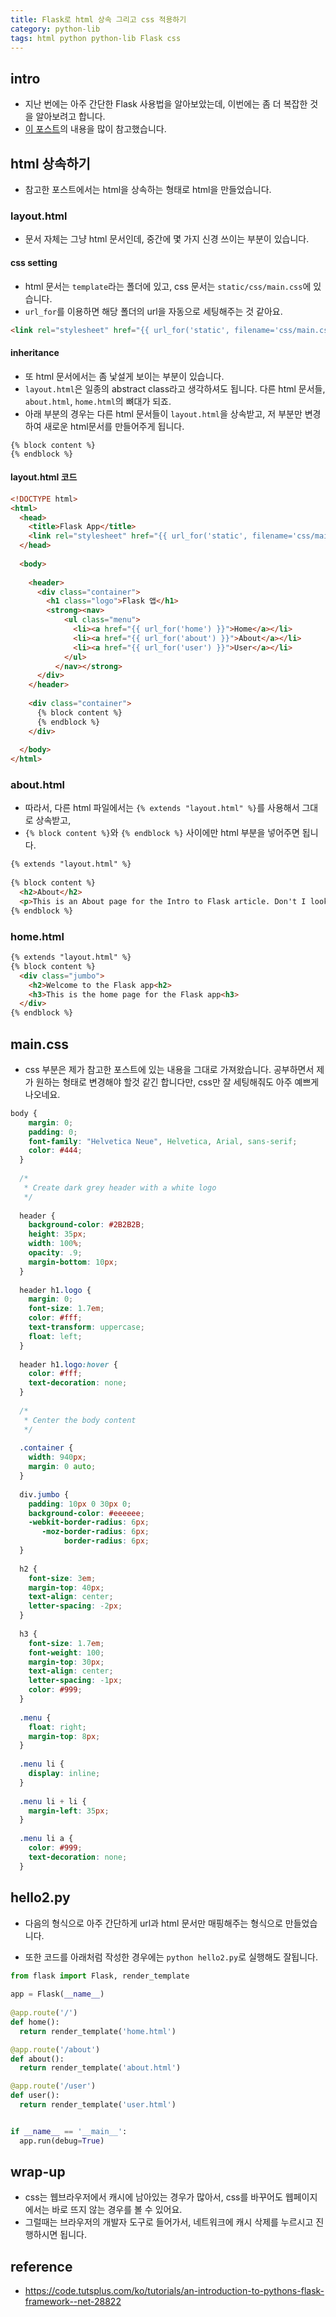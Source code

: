 ```yaml
---
title: Flask로 html 상속 그리고 css 적용하기
category: python-lib
tags: html python python-lib Flask css 
---
```


## intro

- 지난 번에는 아주 간단한 Flask 사용법을 알아보았는데, 이번에는 좀 더 복잡한 것을 알아보려고 합니다. 
- [이 포스트](https://code.tutsplus.com/ko/tutorials/an-introduction-to-pythons-flask-framework--net-28822)의 내용을 많이 참고했습니다. 

## html 상속하기 

- 참고한 포스트에서는 html을 상속하는 형태로 html을 만들었습니다. 

### layout.html

- 문서 자체는 그냥 html 문서인데, 중간에 몇 가지 신경 쓰이는 부분이 있습니다.

#### css setting 

- html 문서는 `template`라는 폴더에 있고, css 문서는 `static/css/main.css`에 있습니다. 
- `url_for`를 이용하면 해당 폴더의 url을 자동으로 세팅해주는 것 같아요. 

```html
<link rel="stylesheet" href="{{ url_for('static', filename='css/main.css') }}">
```

#### inheritance

- 또 html 문서에서는 좀 낯설게 보이는 부분이 있습니다. 
- `layout.html`은 일종의 abstract class라고 생각하셔도 됩니다. 다른 html 문서들, `about.html`, `home.html`의 뼈대가 되죠. 
- 아래 부분의 경우는 다른 html 문서들이 `layout.html`을 상속받고, 저 부분만 변경하여 새로운 html문서를 만들어주게 됩니다. 

```
{% block content %}
{% endblock %}
```

#### layout.html 코드

```html
<!DOCTYPE html>
<html>
  <head>
    <title>Flask App</title>    
    <link rel="stylesheet" href="{{ url_for('static', filename='css/main.css') }}">
  </head>
  
  <body>
   
    <header>
      <div class="container">
        <h1 class="logo">Flask 앱</h1>
        <strong><nav>
            <ul class="menu">
              <li><a href="{{ url_for('home') }}">Home</a></li>
              <li><a href="{{ url_for('about') }}">About</a></li>
              <li><a href="{{ url_for('user') }}">User</a></li>
            </ul>
          </nav></strong>
      </div>
    </header> 
     
    <div class="container">
      {% block content %}
      {% endblock %}
    </div>
     
  </body>
</html>
```

### about.html 

- 따라서, 다른 html 파일에서는 `{% extends "layout.html" %}`를 사용해서 그대로 상속받고, 
- `{% block content %}`와 `{% endblock %}` 사이에만 html 부분을 넣어주면 됩니다. 

```html
{% extends "layout.html" %}
  
{% block content %}
  <h2>About</h2>
  <p>This is an About page for the Intro to Flask article. Don't I look good? Oh stop, you're making me blush.</p>
{% endblock %}
```

### home.html 

```html
{% extends "layout.html" %}
{% block content %}
  <div class="jumbo">
    <h2>Welcome to the Flask app<h2>
    <h3>This is the home page for the Flask app<h3>
  </div>
{% endblock %}
```

## main.css

- css 부분은 제가 참고한 포스트에 있는 내용을 그대로 가져왔습니다. 공부하면서 제가 원하는 형태로 변경해야 할것 같긴 합니다만, css만 잘 세팅해줘도 아주 예쁘게 나오네요. 

```css
body {
    margin: 0;
    padding: 0;
    font-family: "Helvetica Neue", Helvetica, Arial, sans-serif;
    color: #444;
  }
   
  /*
   * Create dark grey header with a white logo
   */
    
  header {
    background-color: #2B2B2B;
    height: 35px;
    width: 100%;
    opacity: .9;
    margin-bottom: 10px;
  }
   
  header h1.logo {
    margin: 0;
    font-size: 1.7em;
    color: #fff;
    text-transform: uppercase;
    float: left;
  }
   
  header h1.logo:hover {
    color: #fff;
    text-decoration: none;
  }
   
  /*
   * Center the body content
   */
    
  .container {
    width: 940px;
    margin: 0 auto;
  }
   
  div.jumbo {
    padding: 10px 0 30px 0;
    background-color: #eeeeee;
    -webkit-border-radius: 6px;
       -moz-border-radius: 6px;
            border-radius: 6px;
  }
   
  h2 {
    font-size: 3em;
    margin-top: 40px;
    text-align: center;
    letter-spacing: -2px;
  }
   
  h3 {
    font-size: 1.7em;
    font-weight: 100;
    margin-top: 30px;
    text-align: center;
    letter-spacing: -1px;
    color: #999;
  }
  
  .menu {
    float: right;
    margin-top: 8px;
  }
   
  .menu li {
    display: inline;
  }
   
  .menu li + li {
    margin-left: 35px;
  }
   
  .menu li a {
    color: #999;
    text-decoration: none;
  }
```

## hello2.py

- 다음의 형식으로 아주 간단하게 url과 html 문서만 매핑해주는 형식으로 만들었습니다. 

- 또한 코드를 아래처럼 작성한 경우에는 `python hello2.py`로 실행해도 잘됩니다. 

```python
from flask import Flask, render_template
 
app = Flask(__name__)      
 
@app.route('/')
def home():
  return render_template('home.html')

@app.route('/about')
def about():
  return render_template('about.html')

@app.route('/user')
def user():
  return render_template('user.html')


if __name__ == '__main__':
  app.run(debug=True)
```

## wrap-up

- css는 웹브라우저에서 캐시에 남아있는 경우가 많아서, css를 바꾸어도 웹페이지에서는 바로 뜨지 않는 경우를 볼 수 있어요. 
- 그럴때는 브라우저의 개발자 도구로 들어가서, 네트워크에 캐시 삭제를 누르시고 진행하시면 됩니다. 

## reference 

- <https://code.tutsplus.com/ko/tutorials/an-introduction-to-pythons-flask-framework--net-28822>